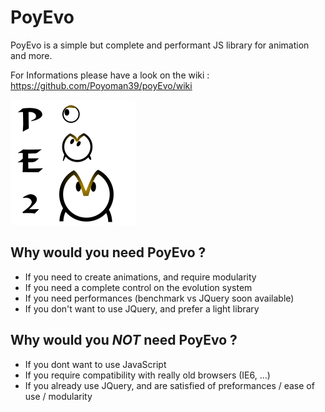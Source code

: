 PoyEvo
======

PoyEvo is a simple but complete and performant JS library for animation and more.

For Informations please have a look on the wiki : https://github.com/Poyoman39/poyEvo/wiki

![poyEvo logo](./logos/poyEvo.png?raw=true)

## Why would you need PoyEvo ?
* If you need to create animations, and require modularity
* If you need a complete control on the evolution system
* If you need performances (benchmark vs JQuery soon available)
* If you don't want to use JQuery, and prefer a light library

## Why would you *NOT* need PoyEvo ?
* If you dont want to use JavaScript
* If you require compatibility with really old browsers (IE6, ...)
* If you already use JQuery, and are satisfied of preformances / ease of use / modularity
